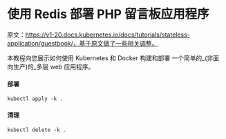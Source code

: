 # 使用 Redis 部署 PHP 留言板应用程序

原文：https://v1-20.docs.kubernetes.io/docs/tutorials/stateless-application/guestbook/，基于原文做了一些相关调整。

本教程向您展示如何使用 Kubernetes 和 Docker 构建和部署 一个简单的_(非面向生产)的_多层 web 应用程序。

#### 部署

```shell
kubectl apply -k .
```

#### 清理

```shell
kubectl delete -k .
```

